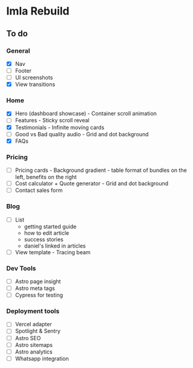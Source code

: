 # Imla Rebuild

## To do

### General

- [x] Nav
- [ ] Footer
- [ ] UI screenshots
- [x] View transitions

### Home

- [x] Hero (dashboard showcase) - Container scroll animation
- [ ] Features - Sticky scroll reveal
- [x] Testimonials - Infinite moving cards
- [ ] Good vs Bad quality audio - Grid and dot background
- [x] FAQs

### Pricing

- [ ] Pricing cards - Background gradient - table format of bundles on the left, benefits on the right
- [ ] Cost calculator + Quote generator - Grid and dot background
- [ ] Contact sales form

### Blog

- [ ] List
  - getting started guide
  - how to edit article
  - success stories
  - daniel's linked in articles
- [ ] View template - Tracing beam

### Dev Tools

- [ ] Astro page insight
- [ ] Astro meta tags
- [ ] Cypress for testing

### Deployment tools

- [ ] Vercel adapter
- [ ] Spotlight & Sentry
- [ ] Astro SEO
- [ ] Astro sitemaps
- [ ] Astro analytics
- [ ] Whatsapp integration
